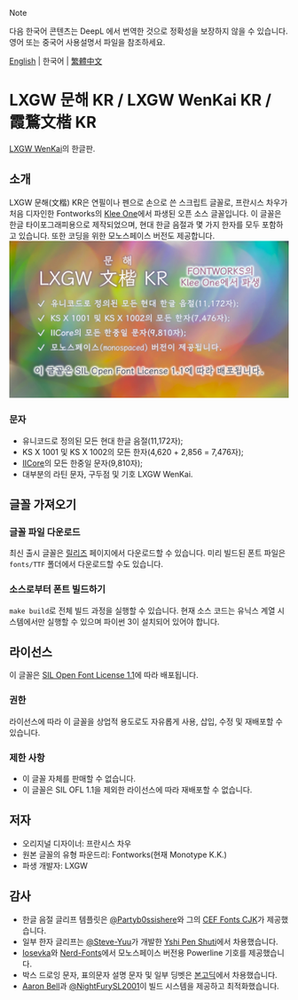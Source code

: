 > [!NOTE]
> 다음 한국어 콘텐츠는 DeepL 에서 번역한 것으로 정확성을 보장하지 않을 수 있습니다. 영어 또는 중국어 사용설명서 파일을 참조하세요.

[English](./README.md) | 한국어 | [繁體中文](./README-CHT.md) 
#  LXGW 문해 KR / LXGW WenKai KR / 霞鶩文楷 KR
[LXGW WenKai](https://github.com/lxgw/LxgwWenKai)의 한글판.
## 소개
LXGW 문해(文楷) KR은 연필이나 펜으로 손으로 쓴 스크립트 글꼴로, 프란시스 차우가 처음 디자인한 Fontworks의 [Klee One](https://github.com/fontworks-fonts/Klee)에서 파생된 오픈 소스 글꼴입니다. 이 글꼴은 한글 타이포그래피용으로 제작되었으며, 현대 한글 음절과 몇 가지 한자를 모두 포함하고 있습니다. 또한 코딩을 위한 모노스페이스 버전도 제공합니다.
![](./documentation/wenkaikr.png)
### 문자
- 유니코드로 정의된 모든 현대 한글 음절(11,172자);
- KS X 1001 및 KS X 1002의 모든 한자(4,620 + 2,856 = 7,476자);
- [IICore](https://github.com/NightFurySL2001/CJK-character-count/blob/master/iicore-han.txt)의 모든 한중일 문자(9,810자);
- 대부분의 라틴 문자, 구두점 및 기호 LXGW WenKai.
## 글꼴 가져오기
### 글꼴 파일 다운로드
최신 출시 글꼴은 [릴리즈](https://github.com/lxgw/LxgwWenKaiKR/releases) 페이지에서 다운로드할 수 있습니다. 미리 빌드된 폰트 파일은 `fonts/TTF` 폴더에서 다운로드할 수도 있습니다.
### 소스로부터 폰트 빌드하기
`make build`로 전체 빌드 과정을 실행할 수 있습니다. 현재 소스 코드는 유닉스 계열 시스템에서만 실행할 수 있으며 파이썬 3이 설치되어 있어야 합니다.
## 라이선스
이 글꼴은 [SIL Open Font License 1.1](https://openfontlicense.org)에 따라 배포됩니다.
### 권한
라이선스에 따라 이 글꼴을 상업적 용도로도 자유롭게 사용, 삽입, 수정 및 재배포할 수 있습니다.
### 제한 사항 
- 이 글꼴 자체를 판매할 수 없습니다.
- 이 글꼴은 SIL OFL 1.1을 제외한 라이선스에 따라 재배포할 수 없습니다.
## 저자
- 오리지널 디자이너: 프란시스 차우
- 원본 글꼴의 유형 파운드리: Fontworks(현재 Monotype K.K.)
- 파생 개발자: LXGW 
## 감사
- 한글 음절 글리프 템플릿은 [@Partyb0ssishere](https://github.com/Partyb0ssishere)와 그의 [CEF Fonts CJK](https://github.com/Partyb0ssishere/cef-fonts-cjk)가 제공했습니다.
- 일부 한자 글리프는 [@Steve-Yuu](https://github.com/Steve-Yuu)가 개발한 [Yshi Pen Shuti](https://github.com/Steve-Yuu/YshiPen-Shuti)에서 차용했습니다.
- [Iosevka](https://github.com/be5invis/Iosevka)와 [Nerd-Fonts](https://github.com/ryanoasis/nerd-fonts)에서 모노스페이스 버전용 Powerline 기호를 제공했습니다.
- 박스 드로잉 문자, 표의문자 설명 문자 및 일부 딩벳은 [본고딕](https://github.com/adobe-fonts/source-han-sans)에서 차용했습니다.
- [Aaron Bell](https://github.com/aaronbell)과 [@NightFurySL2001](https://github.com/NightFurySL2001)이 빌드 시스템을 제공하고 최적화했습니다.
